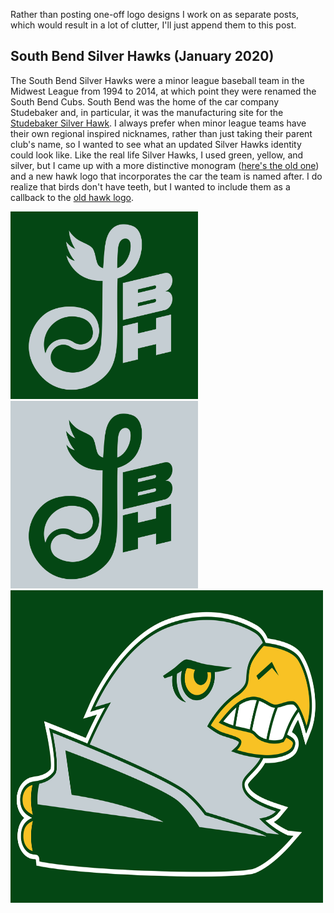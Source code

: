 <!-- Miscellaneous Logo Designs -->
<!-- 2020-03-11 -->

Rather than posting one-off logo designs I work on as separate posts, which would result in a lot of clutter, I'll just append them to this post.

## South Bend Silver Hawks (January 2020)

The South Bend Silver Hawks were a minor league baseball team in the Midwest League from 1994 to 2014, at which point they were renamed the South Bend Cubs.
South Bend was the home of the car company Studebaker and, in particular, it was the manufacturing site for the [Studebaker Silver Hawk](https://en.wikipedia.org/wiki/Studebaker_Silver_Hawk).
I always prefer when minor league teams have their own regional inspired nicknames, rather than just taking their parent club's name, so I wanted to see what an updated Silver Hawks identity could look like.
Like the real life Silver Hawks, I used green, yellow, and silver, but I came up with a more distinctive monogram ([here's the old one](http://www.sportslogos.net/logos/view/hkhnkjonbqgimetc4fulasq07/South_Bend_Silver_Hawks/2011/Cap_Logo)) and a new hawk logo that incorporates the car the team is named after.
I do realize that birds don't have teeth, but I wanted to include them as a callback to the [old hawk logo](http://www.sportslogos.net/logos/view/hhfyfy05nzeyflxjvuegmd2eu/South_Bend_Silver_Hawks/2009/Alternate_Logo).

<img src="img/misc-logos/monogram-on-green.svg" style="width: 300px; height: 300px" />
<img src="img/misc-logos/monogram-on-silver.svg" style="width: 300px; height: 300px" /><br>
<img src="img/misc-logos/hawk-fin.svg" style="width: 500px; height: 500px" />
